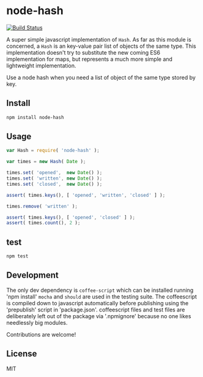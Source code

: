 node-hash
=========

[![Build Status](https://travis-ci.org/fabriziomoscon/node-hash.png?branch=master)](https://travis-ci.org/fabriziomoscon/node-hash)

A super simple javascript implementation of `Hash`. As far as this module is concerned, a `Hash` is an key-value pair list of objects of the same type. This implementation doesn't try to substitute the new coming ES6 implementation for maps, but represents a much more simple and lightweight implementation.

Use a node hash when you need a list of object of the same type stored by key.

Install
-------

```bash
npm install node-hash
```

Usage
-----

```JavaScript
var Hash = require( 'node-hash' );

var times = new Hash( Date );

times.set( 'opened',  new Date() );
times.set( 'written', new Date() );
times.set( 'closed',  new Date() );

assert( times.keys(), [ 'opened', 'written', 'closed' ] );

times.remove( 'written' );

assert( times.keys(), [ 'opened', 'closed' ] );
assert( times.count(), 2 );
```

test
----

```bash
npm test
```

## Development

The only dev dependency is `coffee-script` which can be installed running 'npm install' `mocha` and `should` are used in the testing suite. The coffeescript is compiled down to javascript automatically before publishing using the 'prepublish' script in 'package.json'. coffeescript files and test files are deliberately left out of the package via '.npmignore' 
because no one likes needlessly big modules.

Contributions are welcome!


License
-------

MIT
